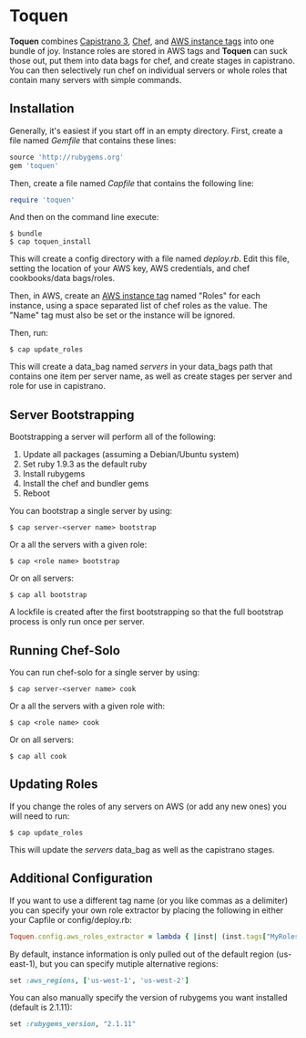 # Toquen

**Toquen** combines [Capistrano 3](http://www.capistranorb.com), [Chef](http://www.getchef.com), and [AWS instance tags](http://docs.aws.amazon.com/AWSEC2/latest/UserGuide/Using_Tags.html) into one bundle of joy.  Instance roles are stored in AWS tags and **Toquen** can suck those out, put them into data bags for chef, and create stages in capistrano.  You can then selectively run chef on individual servers or whole roles that contain many servers with simple commands.

## Installation

Generally, it's easiest if you start off in an empty directory.  First, create a file named *Gemfile* that contains these lines:

```ruby
source 'http://rubygems.org'
gem 'toquen'
```

Then, create a file named *Capfile* that contains the following line:

```ruby
require 'toquen'
```

And then on the command line execute:

    $ bundle
    $ cap toquen_install

This will create a config directory with a file named *deploy.rb*.  Edit this file, setting the location of your AWS key, AWS credentials, and chef cookbooks/data bags/roles.

Then, in AWS, create an [AWS instance tag](http://docs.aws.amazon.com/AWSEC2/latest/UserGuide/Using_Tags.html) named "Roles" for each instance, using a space separated list of chef roles as the value.  The "Name" tag must also be set or the instance will be ignored.

Then, run:

    $ cap update_roles

This will create a data_bag named *servers* in your data_bags path that contains one item per server name, as well as create stages per server and role for use in capistrano.

## Server Bootstrapping
Bootstrapping a server will perform all of the following:

1. Update all packages (assuming a Debian/Ubuntu system)
1. Set ruby 1.9.3 as the default ruby
1. Install rubygems
1. Install the chef and bundler gems
1. Reboot

You can bootstrap a single server by using:

    $ cap server-<server name> bootstrap

Or a all the servers with a given role:

    $ cap <role name> bootstrap

Or on all servers:

    $ cap all bootstrap

A lockfile is created after the first bootstrapping so that the full bootstrap process is only run once per server.

## Running Chef-Solo
You can run chef-solo for a single server by using:

    $ cap server-<server name> cook

Or a all the servers with a given role with:

    $ cap <role name> cook

Or on all servers:

    $ cap all cook

## Updating Roles
If you change the roles of any servers on AWS (or add any new ones) you will need to run:

    $ cap update_roles

This will update the *servers* data_bag as well as the capistrano stages.

## Additional Configuration
If you want to use a different tag name (or you like commas as a delimiter) you can specify your own role extractor by placing the following in either your Capfile or config/deploy.rb:

```ruby
Toquen.config.aws_roles_extractor = lambda { |inst| (inst.tags["MyRoles"] || "").split(",") }
```

By default, instance information is only pulled out of the default region (us-east-1), but you can specify mutiple alternative regions:

```ruby
set :aws_regions, ['us-west-1', 'us-west-2']
```

You can also manually specify the version of rubygems you want installed (default is 2.1.11):

```ruby
set :rubygems_version, "2.1.11"
```
